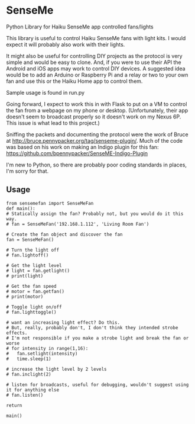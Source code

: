 # SenseMe
Python Library for Haiku SenseMe app controlled fans/lights

This library is useful to control Haiku SenseMe fans with light kits. I would expect it will probably also work with their lights.

It might also be useful for controlling DIY projects as the protocol is very simple and would be easy to clone. And, if you were to use their API the Android and iOS apps may work to control DIY devices. A suggested idea would be to add an Arduino or Raspberry Pi and a relay or two to your own fan and use this or the Haiku Home app to control them.

Sample usage is found in run.py

Going forward, I expect to work this in with Flask to put on a VM to control the fan from a webpage on my phone or desktop. (Unfortunately, their app doesn't seem to broadcast properly so it doesn't work on my Nexus 6P. This issue is what lead to this project.)

Sniffing the packets and documenting the protocol were the work of Bruce at http://bruce.pennypacker.org/tag/senseme-plugin/. Much of the code was based on his work on making an Indigo plugin for this fan: https://github.com/bpennypacker/SenseME-Indigo-Plugin

I'm new to Python, so there are probably poor coding standards in places, I'm sorry for that.

## Usage
  
    from sensemefan import SenseMeFan
    def main():
    # Statically assign the fan? Probably not, but you would do it this way.
    # fan = SenseMeFan('192.168.1.112', 'Living Room Fan')
    
    # Create the fan object and discover the fan
    fan = SenseMeFan()

    # Turn the light off
    # fan.lightoff()
    
    # Get the light level
    # light = fan.getlight()
    # print(light)

    # Get the fan speed
    # motor = fan.getfan()
    # print(motor)

    # Toggle light on/off
    # fan.lighttoggle()

    # want an increasing light effect? Do this.
    # But, really, probably don't, I don't think they intended strobe effects.
    # I'm not responsible if you make a strobe light and break the fan or worse
    # for intensity in range(1,16):
    #   fan.setlight(intensity)
    #   time.sleep(1)

    # increase the light level by 2 levels
    # fan.inclight(2)

    # listen for broadcasts, useful for debugging, wouldn't suggest using it for anything else
    # fan.listen()

    return

    main()
